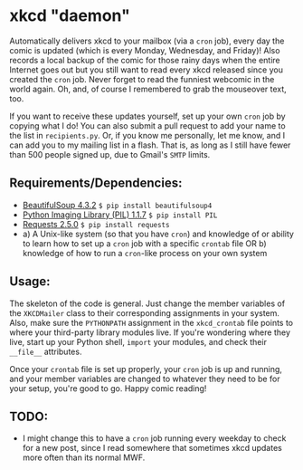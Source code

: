 xkcd "daemon"
===

Automatically delivers xkcd to your mailbox (via a `cron` job), every day the comic is updated (which is every Monday, Wednesday, and Friday)! Also records a local backup of the comic for those rainy days when the entire Internet goes out but you still want to read every xkcd released since you created the `cron` job. Never forget to read the funniest webcomic in the world again. Oh, and, of course I remembered to grab the mouseover text, too.

If you want to receive these updates yourself, set up your own `cron` job by copying what I do! You can also submit a pull request to add your name to the list in `recipients.py`. Or, if you know me personally, let me know, and I can add you to my mailing list in a flash. That is, as long as I still have fewer than 500 people signed up, due to Gmail's `SMTP` limits.

Requirements/Dependencies:
---

- [BeautifulSoup 4.3.2](http://www.crummy.com/software/BeautifulSoup/) `$ pip install beautifulsoup4`
- [Python Imaging Library (PIL) 1.1.7](http://www.pythonware.com/products/pil/) `$ pip install PIL`
- [Requests 2.5.0](http://docs.python-requests.org/en/latest/) `$ pip install requests`
- a) A Unix-like system (so that you have `cron`) and knowledge of or ability to learn how to set up a `cron` job with a specific `crontab` file OR b) knowledge of how to run a `cron`-like process on your own system

Usage:
---

The skeleton of the code is general. Just change the member variables of the `XKCDMailer` class to their corresponding assignments in your system. Also, make sure the `PYTHONPATH` assignment in the `xkcd_crontab` file points to where your third-party library modules live. If you're wondering where they live, start up your Python shell, `import` your modules, and check their `__file__` attributes.

Once your `crontab` file is set up properly, your `cron` job is up and running, and your member variables are changed to whatever they need to be for your setup, you're good to go. Happy comic reading!

TODO:
---

- I might change this to have a `cron` job running every weekday to check for a new post, since I read somewhere that sometimes xkcd updates more often than its normal MWF.
